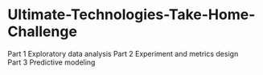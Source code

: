 # Ultimate-Technologies-Take-Home-Challenge
Part    1         Exploratory    data    analysis 
Part    2         Experiment    and    metrics    design  
Part    3         Predictive     modeling
